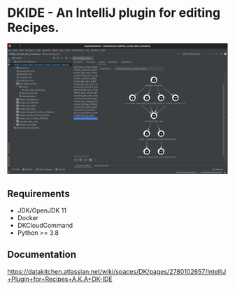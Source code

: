 # DKIDE - An IntelliJ plugin for editing Recipes.

![screenshot.png](screenshot.png)

## Requirements
- JDK/OpenJDK 11 
- Docker
- DKCloudCommand
- Python >= 3.8

## Documentation
https://datakitchen.atlassian.net/wiki/spaces/DK/pages/2780102657/IntelliJ+Plugin+for+Recipes+A.K.A+DK-IDE
